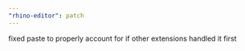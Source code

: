 ```yaml
---
"rhino-editor": patch
---
```


fixed paste to properly account for if other extensions handled it first
